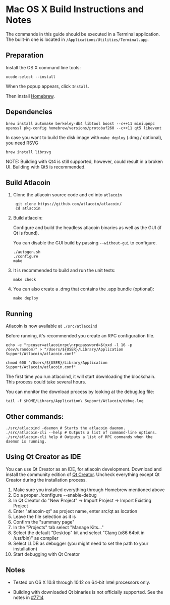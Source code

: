 Mac OS X Build Instructions and Notes
====================================
The commands in this guide should be executed in a Terminal application.
The built-in one is located in `/Applications/Utilities/Terminal.app`.

Preparation
-----------
Install the OS X command line tools:

`xcode-select --install`

When the popup appears, click `Install`.

Then install [Homebrew](http://brew.sh).

Dependencies
----------------------

    brew install automake berkeley-db4 libtool boost --c++11 miniupnpc openssl pkg-config homebrew/versions/protobuf260 --c++11 qt5 libevent

In case you want to build the disk image with `make deploy` (.dmg / optional), you need RSVG

    brew install librsvg

NOTE: Building with Qt4 is still supported, however, could result in a broken UI. Building with Qt5 is recommended.

Build Atlacoin
------------------------

1. Clone the atlacoin source code and cd into `atlacoin`

        git clone https://github.com/atlacoin/atlacoin/
        cd atlacoin

2.  Build atlacoin:

    Configure and build the headless atlacoin binaries as well as the GUI (if Qt is found).

    You can disable the GUI build by passing `--without-gui` to configure.

        ./autogen.sh
        ./configure
        make

3.  It is recommended to build and run the unit tests:

        make check

4.  You can also create a .dmg that contains the .app bundle (optional):

        make deploy

Running
-------

Atlacoin is now available at `./src/atlacoind`

Before running, it's recommended you create an RPC configuration file.

    echo -e "rpcuser=atlacoinrpc\nrpcpassword=$(xxd -l 16 -p /dev/urandom)" > "/Users/${USER}/Library/Application Support/Atlacoin/atlacoin.conf"

    chmod 600 "/Users/${USER}/Library/Application Support/Atlacoin/atlacoin.conf"

The first time you run atlacoind, it will start downloading the blockchain. This process could take several hours.

You can monitor the download process by looking at the debug.log file:

    tail -f $HOME/Library/Application\ Support/Atlacoin/debug.log

Other commands:
-------

    ./src/atlacoind -daemon # Starts the atlacoin daemon.
    ./src/atlacoin-cli --help # Outputs a list of command-line options.
    ./src/atlacoin-cli help # Outputs a list of RPC commands when the daemon is running.

Using Qt Creator as IDE
------------------------
You can use Qt Creator as an IDE, for atlacoin development.
Download and install the community edition of [Qt Creator](https://www.qt.io/download/).
Uncheck everything except Qt Creator during the installation process.

1. Make sure you installed everything through Homebrew mentioned above
2. Do a proper ./configure --enable-debug
3. In Qt Creator do "New Project" -> Import Project -> Import Existing Project
4. Enter "atlacoin-qt" as project name, enter src/qt as location
5. Leave the file selection as it is
6. Confirm the "summary page"
7. In the "Projects" tab select "Manage Kits..."
8. Select the default "Desktop" kit and select "Clang (x86 64bit in /usr/bin)" as compiler
9. Select LLDB as debugger (you might need to set the path to your installation)
10. Start debugging with Qt Creator

Notes
-----

* Tested on OS X 10.8 through 10.12 on 64-bit Intel processors only.

* Building with downloaded Qt binaries is not officially supported. See the notes in [#7714](https://github.com/bitcoin/bitcoin/issues/7714)
